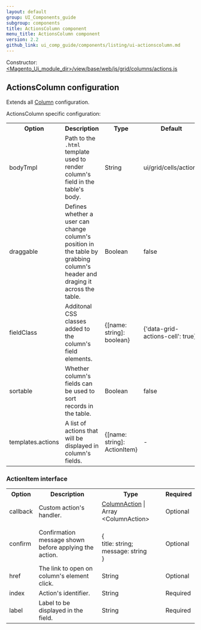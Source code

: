 ```yaml
---
layout: default
group: UI_Components_guide
subgroup: components
title: ActionsColumn component
menu_title: ActionsColumn component
version: 2.2
github_link: ui_comp_guide/components/listing/ui-actionscolumn.md
---
```


Constructor: [<Magento_Ui_module_dir>/view/base/web/js/grid/columns/actions.js]({{site.mage2200url}}app/code/Magento/Ui/view/base/web/js/grid/columns/actions.js)

## ActionsColumn configuration

Extends all [Column]({{page.baseurl}}ui_comp_guide/components/listing/ui-column.md) configuration.

ActionsColumn specific configuration:

<table>
  <tr>
    <th>Option</th>
    <th>Description</th>
    <th>Type</th>
    <th>Default</th>
  </tr>
  <tr>
    <td>bodyTmpl</td>
    <td>Path to the <code>.html</code> template used to render column's field in the table's body.</td>
    <td>String</td>
    <td>ui/grid/cells/actions</td>
  </tr>
  <tr>
    <td>draggable</td>
    <td>Defines whether a user can change column's position in the table by grabbing column's header and draging it across the table.</td>
    <td>Boolean</td>
    <td>false</td>
  </tr>
  <tr>
    <td>fieldClass</td>
    <td>Additonal CSS classes added to the column's field elements.</td>
    <td>{[name: string]: boolean}</td>
    <td>{'data-grid-actions-cell': true}</td>
  </tr>
  <tr>
    <td>sortable</td>
    <td>Whether column's fields can be used to sort records in the table.</td>
    <td>Boolean</td>
    <td>false</td>
  </tr>
  <tr>
    <td>templates.actions</td>
    <td>A list of actions that will be displayed in column's fields.</td>
    <td>{[name: string]: ActionItem}</td>
    <td>-</td>
  </tr>
</table>

### ActionItem interface

<table>
  <tr>
    <th>Option</th>
    <th>Description</th>
    <th>Type</th>
    <th>Required</th>
  </tr>
  <tr>
    <td>callback</td>
    <td>Custom action's handler.</td>
    <td><a href="{{page.baseurl}}ui_comp_guide/components/listing/ui-column.md#column_action">ColumnAction</a> | Array &lt;ColumnAction&gt;  </td>
    <td>Optional</td>
  </tr>
  <tr>
    <td>confirm</td>
    <td>Confirmation message shown before applying the action.</td>
    <td><br>{<br>title: string;<br>message: string<br>}<br></td>
    <td>Optional</td>
  </tr>
  <tr>
    <td>href</td>
    <td>The link to open on column's element click.</td>
    <td>String</td>
    <td>Optional</td>
  </tr>
  <tr>
    <td>index</td>
    <td>Action's identifier.</td>
    <td>String</td>
    <td>Required</td>
  </tr>
  <tr>
    <td>label</td>
    <td>Label to be displayed in the field.</td>
    <td>String</td>
    <td>Required</td>
  </tr>
</table>